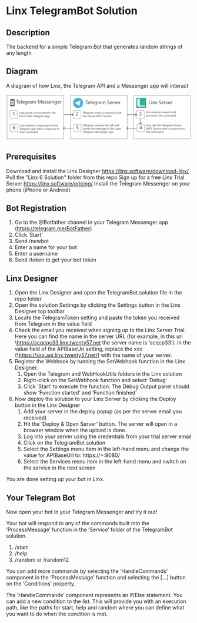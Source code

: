 # Linx TelegramBot Solution

## Description
The backend for a simple Telegram Bot that generates random strings of any length

## Diagram
A diagram of how Linx, the Telegram API and a Messenger app will interact

![Diagram of Linx, the Telegram API and a Messenger app](Diagram.png "Architecture Diagram")

## Prerequisites
Download and install the Linx Designer https://linx.software/download-linx/ 
Pull the "Linx 6 Solution" folder from this repo
Sign up for a free Linx Trial Server https://linx.software/pricing/
Install the Telegram Messenger on your phone (iPhone or Android)

## Bot Registration
1. Go to the @Botfather channel in your Telegram Messenger app (https://telegram.me/BotFather)
1. Click ‘Start’
1. Send /newbot
1. Enter a name for your bot
1. Enter a username
1. Send /token to get your bot token

## Linx Designer
1. Open the Linx Designer and open the TelegramBot.solution file in the repo folder
1. Open the solution Settings by clicking the Settings button in the Linx Designer top toolbar
1. Locate the TelegramToken setting and paste the token you received from Telegram in the value field
1. Check the email you received when signing up to the Linx Server Trial. Here you can find the name in the server URL (for example, in this url \https://scqcpc33.linx.twenty57.net the server name is ‘scqcp33’). In the value field of the APIBaseUri setting, replace the xxx (\https://xxx.api.linx.twenty57.net/) with the name of your server. 
1. Register the Webhook by running the SetWebhook function in the Linx Designer. 
   1. Open the Telegram and WebHookUtils folders in the Linx solution
   2. Right-click on the SetWebhook function and select ‘Debug’
   3. Click ‘Start’ to execute the function. The Debug Output panel should show ‘Function started’ and ‘Function finished’
2. Now deploy the solution to your Linx Server by clicking the Deploy button in the Linx Designer 
   1. Add your server in the deploy popup (as per the server email you received)
   2. Hit the ‘Deploy & Open Server’ button. The server will open in a browser window when the upload is done. 
   3. Log into your server using the credentials from your trial server email
   4. Click on the TelegramBot solution
   5. Select the Settings menu item in the left-hand menu and change the value for APIBaseUrl to: https://+:8080/
   6. Select the Services menu item in the left-hand menu and switch on the service in the next screen

You are done setting up your bot in Linx. 

## Your Telegram Bot
Now open your bot in your Telegram Messenger and try it out! 

Your bot will respond to any of the commands built into the ‘ProcessMessage’ function in the ‘Service’ folder of the TelegramBot solution. 
1. /start
1. /help
1. /random or /random12

You can add more commands by selecting the ‘HandleCommands’ component in the ‘ProcessMessage’ function and selecting the [...] button on the ‘Conditions’ property. 

The ‘HandleCommands’ component represents an If/Else statement. You can add a new condition to the list. This will provide you with an execution path, like the paths for start, help and random where you can define what you want to do when the condition is met. 